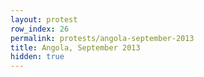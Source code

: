 ```yaml
---
layout: protest
row_index: 26
permalink: protests/angola-september-2013
title: Angola, September 2013
hidden: true
---
```

